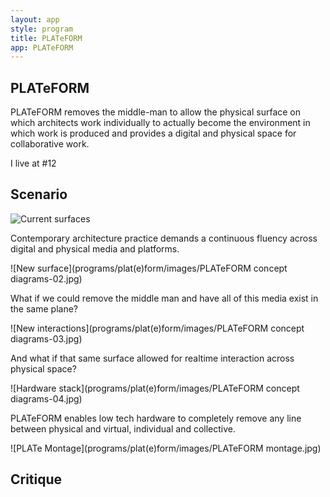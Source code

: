 ```yaml
---
layout: app
style: program
title: PLATeFORM
app: PLATeFORM
---
```

##	PLATeFORM

PLATeFORM removes the middle-man to allow the physical surface on which architects work individually to actually become the environment in which work is produced and provides a digital and physical space for collaborative work.


I live at \#12

## Scenario

![Current surfaces](https://raw.github.com/site2site/site2site.github.io/master/programs/plat\(e\)form/images/PLATeFORM%20concept%20diagrams-01.jpg)

Contemporary architecture practice demands a  continuous fluency across digital and physical media and platforms.
  
![New surface](programs/plat\(e\)form/images/PLATeFORM concept diagrams-02.jpg)

What if we could remove the middle man and have all of this media exist in the same plane?
  
![New interactions](programs/plat(e)form/images/PLATeFORM concept diagrams-03.jpg)

And what if that same surface allowed for realtime interaction across physical space?
  
![Hardware stack](programs/plat(e)form/images/PLATeFORM concept diagrams-04.jpg)

PLATeFORM enables low tech hardware to completely remove any line between physical and virtual, individual and collective.
  
![PLATe Montage](programs/plat(e)form/images/PLATeFORM montage.jpg)





## Critique

